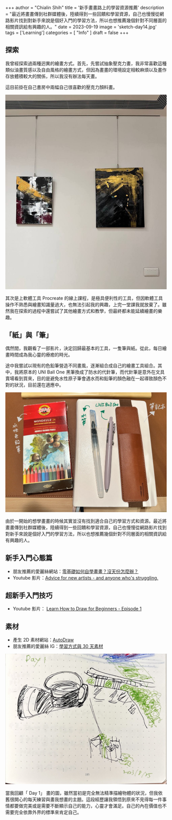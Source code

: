 +++
author = "Chialin Shih"
title = '新手畫畫路上的學習資源推薦'
description = "最近將畫畫傳到社群媒體後，陸續得到一些回饋和學習資源，自己也慢慢從網路影片找到對新手來說是個好入門的學習方法，所以也想推薦幾個針對不同層面的相關資訊給有興趣的人。" 
date = 2023-09-19
image = 'sketch-day14.jpg'
tags = ['Learning']
categories = [ "Info" ]
draft = false
+++

## 探索
我曾經探索過兩種迥異的繪畫方式。首先，先嘗試抽象壓克力畫，我非常喜歡這種類似油畫質感以及自由風格的繪畫方式，但因為畫畫的環境設定相較麻煩以及畫作存放體積較大的關係，所以我沒有辦法每天畫。

這目前掛在自己書房中兩幅自己很喜歡的壓克力顏料畫。

![壓克力抽象畫](abstract-painting.jpg)

其次是上軟體工具 Procreate 的線上課程，是極具便利性的工具，但因軟體工具操作不熟悉與繪畫知識量過大，也無法引起我的興趣，上完一堂課我就放棄了。雖然我在探索的過程中還嘗試了其他繪畫方式和教學，但最終都未能延續繪畫的樂趣。

## 「紙」與「筆」
偶然間，我觀看了一部影片，決定回歸最基本的工具，一隻筆與紙。從此，每日繪畫時間成為我心靈的療癒的時光。

途中我嘗試以現有的色鉛筆營造不同畫風，逐漸組合成自己的繪畫工具組合。其中，我將原本的 UNI Ball One 黑筆換成了防水的代針筆，而代針筆是意外在文具賣場看到買來，目的是避免水性原子筆會遇水而和鉛筆的顏色融在一起導致顏色不對的狀況，目前還在適應中。

![畫畫工具](sketch-tools.jpg)

由於一開始的想學畫畫的時候其實並沒有找到適合自己的學習方式和資源。最近將畫畫傳到社群媒體後，陸續得到一些回饋和學習資源，自己也慢慢從網路影片找到對新手來說是個好入門的學習方法，所以也想推薦幾個針對不同層面的相關資訊給有興趣的人。

## 新手入門心態篇
- 朋友推薦的愛麗絲網站：[零基礎如何自學畫畫？沒天份怎麼辦？](https://fernweh-art.com/self-study-drawing/)
- Youtube 影片：[Advice for new artists - and anyone who's struggling.](https://youtu.be/tYCJCQ9xhO8?si=zd5z6bdWpAGjIn3S)

## 超新手入門技巧
- Youtube 影片： [Learn How to Draw for Beginners - Episode 1](https://youtu.be/Wz6DrQeQ5rI?si=Ru2DYyyW-gExZ8TV)

## 素材
- 產生 2D 素材網站：[AutoDraw](https://www.autodraw.com/)
- 朋友推薦的愛麗絲 IG：[學習方式與 30 天素材](https://www.instagram.com/p/Ctbkn63vmki/?utm_source=ig_web_copy_link&igshid=MzRlODBiNWFlZA==)

![Day 1](sketch-day1.jpg)

當我回顧「 Day 1」 畫的圖，雖然當初是完全無法精準描繪物體的狀況，但我依舊很開心的每天練習與畫我想畫的主題。這段經歷讓我領悟到原來不見得每一件事情都要做完美或是需要不斷顯示自己的能力，心靈才會滿足。自己的內在價值也不需要完全依靠外界的標準來肯定自己。

